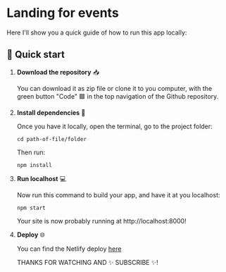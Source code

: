 # Landing for events 

Here I'll show you a quick guide of how to run this app locally:

## 🚀 Quick start

1.  **Download the repository** 📥

    You can download it as zip file or clone it to you computer, with the green button "Code" 🟩 in the top navigation of the Github repository.

2.  **Install dependencies** 🧰

    Once you have it locally, open the terminal, go to the project folder:

    ```shell
    cd path-of-file/folder
    ```
    
    Then run: 
    
    ```shell
    npm install
    ```

3.  **Run localhost** 💻

    Now run this command to build your app, and have it at you localhost: 
    
    ```shell
    npm start
    ```

    Your site is now probably running at http://localhost:8000!

4.  **Deploy** 🌐

    You can find the Netlify deploy [here](https://keen-lichterman-2a58fe.netlify.app/)
    
    
    THANKS FOR WATCHING AND ✨ SUBSCRIBE ✨!
    

